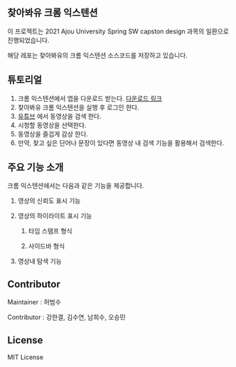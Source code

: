 ## 찾아봐유 크롬 익스텐션

이 프로젝트는 2021 Ajou University Spring SW capston design 과목의 일환으로 진행되었습니다.

해당 레포는 찾아봐유의 크롬 익스텐션 소스코드를 저장하고 있습니다. 



## 튜토리얼

1. 크롬 익스텐션에서 앱을 다운로드 받는다. [다운로드 링크](https://www.google.com)
2. 찾아봐유 크롬 익스텐션을 실행 후 로그인 한다. 
3. [유튜브](https://www.youtube.com) 에서 동영상을 검색 한다.
4. 시청할 동영상을 선택한다.
5. 동영상을 즐겁게 감상 한다.
6. 만약, 찾고 싶은 단어나 문장이 있다면 동영상 내 검색 기능을 활용해서 검색한다.



## 주요 기능 소개

크롬 익스텐션에서는 다음과 같은 기능을 제공합니다.

1. 영상의 신뢰도 표시 기능

   

2. 영상의 하이라이트 표시 기능 

   1. 타임 스탬프 형식

      

   2. 사이드바 형식

      

3. 영상내 탐색 기능

   



## Contributor

Maintainer : 허범수

Contributor : 강한결, 김수연, 남희수, 오승민



## License

MIT License
